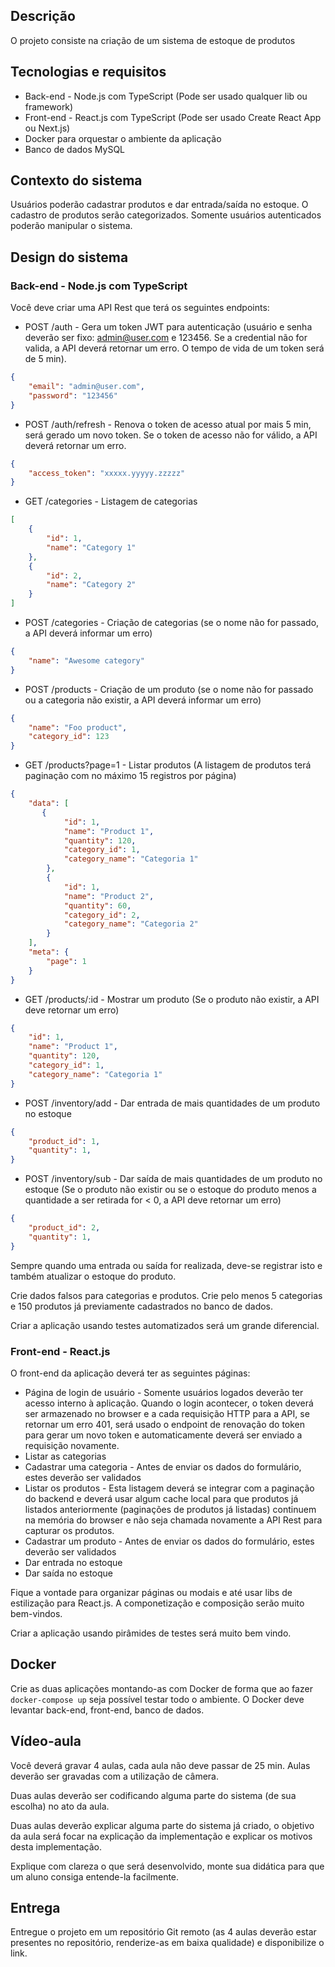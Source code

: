 ## Descrição

O projeto consiste na criação de um sistema de estoque de produtos

## Tecnologias e requisitos

* Back-end - Node.js com TypeScript (Pode ser usado qualquer lib ou framework)
* Front-end - React.js com TypeScript (Pode ser usado Create React App ou Next.js)
* Docker para orquestar o ambiente da aplicação
* Banco de dados MySQL

## Contexto do sistema

Usuários poderão cadastrar produtos e dar entrada/saída no estoque. O cadastro de produtos serão categorizados.
Somente usuários autenticados poderão manipular o sistema.

## Design do sistema

### Back-end - Node.js com TypeScript

Você deve criar uma API Rest que terá os seguintes endpoints:

* POST /auth - Gera um token JWT para autenticação (usuário e senha deverão ser fixo: admin@user.com e 123456. Se a credential não for valida, a API deverá retornar um erro. O tempo de vida de um token será de 5 min).
```json
{
    "email": "admin@user.com",
    "password": "123456"
}
```
* POST /auth/refresh - Renova o token de acesso atual por mais 5 min, será gerado um novo token. Se o token de acesso não for válido, a API deverá retornar um erro.
```json
{
    "access_token": "xxxxx.yyyyy.zzzzz"
}
```
* GET /categories - Listagem de categorias
```json
[
    {
        "id": 1,
        "name": "Category 1"
    },
    {
        "id": 2,
        "name": "Category 2"
    }
]
```
* POST /categories - Criação de categorias (se o nome não for passado, a API deverá informar um erro)
```json
{
    "name": "Awesome category"
}
```
* POST /products - Criação de um produto (se o nome não for passado ou a categoria não existir, a API deverá informar um erro)
```json
{
    "name": "Foo product",
    "category_id": 123
}
```
* GET /products?page=1 - Listar produtos (A listagem de produtos terá paginação com no máximo 15 registros por página)
```json
{
    "data": [
       {
            "id": 1,
            "name": "Product 1",
            "quantity": 120,
            "category_id": 1,
            "category_name": "Categoria 1"
        },
        {
            "id": 1,
            "name": "Product 2",
            "quantity": 60,
            "category_id": 2,
            "category_name": "Categoria 2"
        }
    ],
    "meta": {
        "page": 1
    }
}
```
* GET /products/:id - Mostrar um produto (Se o produto não existir, a API deve retornar um erro)
```json
{
    "id": 1,
    "name": "Product 1",
    "quantity": 120,
    "category_id": 1,
    "category_name": "Categoria 1"
}
```
* POST /inventory/add - Dar entrada de mais quantidades de um produto no estoque
```json
{
    "product_id": 1,
    "quantity": 1,
}
```
* POST /inventory/sub - Dar saída de mais quantidades de um produto no estoque (Se o produto não existir ou se o estoque do produto menos a quantidade a ser retirada for < 0, a API deve retornar um erro)
```json
{
    "product_id": 2,
    "quantity": 1,
}
```

Sempre quando uma entrada ou saída for realizada, deve-se registrar isto e também atualizar o estoque do produto.

Crie dados falsos para categorias e produtos. Crie pelo menos 5 categorias e 150 produtos já previamente cadastrados no banco de dados.

Criar a aplicação usando testes automatizados será um grande diferencial.

### Front-end - React.js

O front-end da aplicação deverá ter as seguintes páginas:

* Página de login de usuário - Somente usuários logados deverão ter acesso interno à aplicação. Quando o login acontecer, o token deverá ser armazenado no browser e a cada requisição HTTP para a API, se retornar um erro 401, será usado o endpoint de renovação do token para gerar um novo token e automaticamente deverá ser enviado a requisição novamente.
* Listar as categorias
* Cadastrar uma categoria - Antes de enviar os dados do formulário, estes deverão ser validados
* Listar os produtos - Esta listagem deverá se integrar com a paginação do backend e deverá usar algum cache local para que produtos já listados anteriormente (paginações de produtos já listadas) continuem na memória do browser e não seja chamada novamente a API Rest para capturar os produtos.
* Cadastrar um produto - Antes de enviar os dados do formulário, estes deverão ser validados
* Dar entrada no estoque
* Dar saída no estoque

Fique a vontade para organizar páginas ou modais e até usar libs de estilização para React.js. A componetização e composição serão muito
bem-vindos.

Criar a aplicação usando pirâmides de testes será muito bem vindo.

## Docker

Crie as duas aplicações montando-as com Docker de forma que ao fazer `docker-compose up` seja possível testar todo o ambiente. 
O Docker deve levantar back-end, front-end, banco de dados.


## Vídeo-aula

Você deverá gravar 4 aulas, cada aula não deve passar de 25 min. Aulas deverão ser gravadas com a utilização de câmera.

Duas aulas deverão ser codificando alguma parte do sistema (de sua escolha) no ato da aula. 

Duas aulas deverão explicar alguma parte do sistema já criado, o objetivo da aula será focar na explicação da implementação e explicar os motivos desta implementação.

Explique com clareza o que será desenvolvido, monte sua didática para que um aluno consiga entende-la facilmente.

## Entrega

Entregue o projeto em um repositório Git remoto (as 4 aulas deverão estar presentes no repositório, renderize-as em baixa qualidade) e disponibilize o link.

